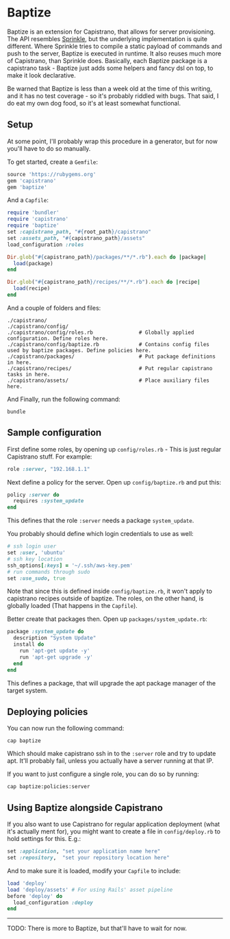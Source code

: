Baptize
===

Baptize is an extension for Capistrano, that allows for server provisioning. The API resembles [Sprinkle](https://github.com/sprinkle-tool/sprinkle), but the underlying implementation is quite different. Where Sprinkle tries to compile a static payload of commands and push to the server, Baptize is executed in runtime. It also reuses much more of Capistrano, than Sprinkle does. Basically, each Baptize package is a capistrano task - Baptize just adds some helpers and fancy dsl on top, to make it look declarative.

Be warned that Baptize is less than a week old at the time of this writing, and it has no test coverage - so it's probably riddled with bugs. That said, I do eat my own dog food, so it's at least somewhat functional.

Setup
---

At some point, I'll probably wrap this procedure in a generator, but for now you'll have to do so manually.

To get started, create a `Gemfile`:

```ruby
source 'https://rubygems.org'
gem 'capistrano'
gem 'baptize'
```

And a `Capfile`:

```ruby
require 'bundler'
require 'capistrano'
require 'baptize'
set :capistrano_path, "#{root_path}/capistrano"
set :assets_path, "#{capistrano_path}/assets"
load_configuration :roles

Dir.glob("#{capistrano_path}/packages/**/*.rb").each do |package|
  load(package)
end

Dir.glob("#{capistrano_path}/recipes/**/*.rb").each do |recipe|
  load(recipe)
end
```

And a couple of folders and files:

    ./capistrano/
    ./capistrano/config/
    ./capistrano/config/roles.rb               # Globally applied configuration. Define roles here.
    ./capistrano/config/baptize.rb             # Contains config files used by baptize packages. Define policies here.
    ./capistrano/packages/                     # Put package definitions in here.
    ./capistrano/recipes/                      # Put regular capistrano tasks in here.
    ./capistrano/assets/                       # Place auxiliary files here.

And Finally, run the following command:

    bundle

Sample configuration
---

First define some roles, by opening up `config/roles.rb` - This is just regular Capistrano stuff. For example:

```ruby
role :server, "192.168.1.1"
```

Next define a policy for the server. Open up `config/baptize.rb` and put this:

```ruby
policy :server do
  requires :system_update
end
```

This defines that the role `:server` needs a package `system_update`.

You probably should define which login credentials to use as well:

```ruby
# ssh login user
set :user, 'ubuntu'
# ssh key location
ssh_options[:keys] = '~/.ssh/aws-key.pem'
# run commands through sudo
set :use_sudo, true
```

Note that since this is defined inside `config/baptize.rb`, it won't apply to capistrano recipes outside of baptize. The roles, on the other hand, is globally loaded (That happens in the `Capfile`).

Better create that packages then. Open up `packages/system_update.rb`:

```ruby
package :system_update do
  description "System Update"
  install do
    run 'apt-get update -y'
    run 'apt-get upgrade -y'
  end
end
```

This defines a package, that will upgrade the apt package manager of the target system.

Deploying policies
---

You can now run the following command:

    cap baptize

Which should make capistrano ssh in to the `:server` role and try to update apt. It'll probably fail, unless you actually have a server running at that IP.

If you want to just configure a single role, you can do so by running:

    cap baptize:policies:server

Using Baptize alongside Capistrano
---

If you also want to use Capistrano for regular application deployment (what it's actually ment for), you might want to create a file in `config/deploy.rb` to hold settings for this. E.g.:

```ruby
set :application, "set your application name here"
set :repository,  "set your repository location here"
```

And to make sure it is loaded, modify your `Capfile` to include:

```ruby
load 'deploy'
load 'deploy/assets' # For using Rails' asset pipeline
before 'deploy' do
  load_configuration :deploy
end
```

---

TODO: There is more to Baptize, but that'll have to wait for now.
